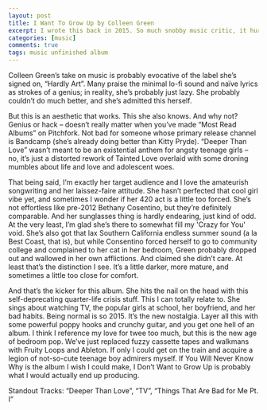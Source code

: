 ```yaml
---
layout: post
title: I Want To Grow Up by Colleen Green
excerpt: I wrote this back in 2015. So much snobby music critic, it hurts.
categories: [music]
comments: true
tags: music unfinished album
---
```

Colleen Green’s take on music is probably evocative of the label she’s signed on, “Hardly Art”. Many praise the minimal lo-fi sound and naïve lyrics as strokes of a genius; in reality, she’s probably just lazy. She probably couldn’t do much better, and she’s admitted this herself.

But this is an aesthetic that works. This she also knows. And why not? Genius or hack – doesn’t really matter when you’ve made “Most Read Albums” on Pitchfork. Not bad for someone whose primary release channel is Bandcamp (she’s already doing better than Kitty Pryde). “Deeper Than Love” wasn’t meant to be an existential anthem for angsty teenage girls – no, it’s just a distorted rework of Tainted Love overlaid with some droning mumbles about life and love and adolescent woes.

That being said, I’m exactly her target audience and I love the amateurish songwriting and her laissez-faire attitude. She hasn’t perfected that cool girl vibe yet, and sometimes I wonder if her 420 act is a little too forced. She’s not effortless like pre-2012 Bethany Cosentino, but they’re definitely comparable. And her sunglasses thing is hardly endearing, just kind of odd. At the very least, I’m glad she’s there to somewhat fill my 'Crazy for You' void. She’s also got that lax Southern California endless summer sound (a la Best Coast, that is), but while Consentino forced herself to go to community college and complained to her cat in her bedroom, Green probably dropped out and wallowed in her own afflictions. And claimed she didn’t care. At least that’s the distinction I see. It’s a little darker, more mature, and sometimes a little too close for comfort.

And that’s the kicker for this album. She hits the nail on the head with this self-deprecating quarter-life crisis stuff. This I can totally relate to. She sings about watching TV, the popular girls at school, her boyfriend, and her bad habits. Being normal is so 2015. It’s the new nostalgia. Layer all this with some powerful poppy hooks and crunchy guitar, and you get one hell of an album. I think I reference my love for twee too much, but this is the new age of bedroom pop. We’ve just replaced fuzzy cassette tapes and walkmans with Fruity Loops and Ableton. If only I could get on the train and acquire a legion of not-so-cute teenage boy admirers myself.
If You Will Never Know Why is the album I wish I could make, I Don’t Want to Grow Up is probably what I would actually end up producing.

Standout Tracks: “Deeper Than Love”, “TV”, “Things That Are Bad for Me Pt. I”
